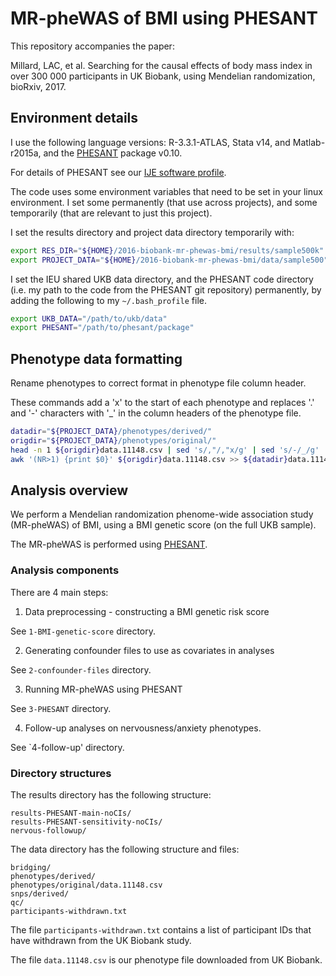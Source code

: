
# MR-pheWAS of BMI using PHESANT

This repository accompanies the paper:

Millard, LAC, et al. Searching for the causal effects of body mass index in over 300 000 participants in UK Biobank, using Mendelian randomization, bioRxiv, 2017.


## Environment details

I use the following language versions: R-3.3.1-ATLAS, Stata v14, and Matlab-r2015a, and the [PHESANT](https://github.com/MRCIEU/PHESANT) package v0.10.

For details of PHESANT see our [IJE software profile](https://academic.oup.com/ije/advance-article/doi/10.1093/ije/dyx204/4347232).

The code uses some environment variables that need to be set in your linux environment. 
I set some permanently (that use across projects), and some temporarily (that are relevant to just this project).

I set the results directory and project data directory temporarily with:
```bash
export RES_DIR="${HOME}/2016-biobank-mr-phewas-bmi/results/sample500k"
export PROJECT_DATA="${HOME}/2016-biobank-mr-phewas-bmi/data/sample500"
```

I set the IEU shared UKB data directory, and the PHESANT code directory (i.e. my path to the code from the PHESANT git repository) permanently, by adding the following to my `~/.bash_profile` file.

```bash
export UKB_DATA="/path/to/ukb/data"
export PHESANT="/path/to/phesant/package"
```


## Phenotype data formatting

Rename phenotypes to correct format in phenotype file column header.

These commands add a 'x' to the start of each phenotype and replaces '.' and '-' characters with '_' in the column headers of the phenotype file.

```bash
datadir="${PROJECT_DATA}/phenotypes/derived/"
origdir="${PROJECT_DATA}/phenotypes/original/"
head -n 1 ${origdir}data.11148.csv | sed 's/,"/,"x/g' | sed 's/-/_/g' | sed 's/\./_/g' > ${datadir}data.11148-phesant_header.csv
awk '(NR>1) {print $0}' ${origdir}data.11148.csv >> ${datadir}data.11148-phesant_header.csv
```



## Analysis overview

We perform a Mendelian randomization phenome-wide association study (MR-pheWAS) of BMI, using a BMI genetic score (on the full UKB sample).

The MR-pheWAS is performed using [PHESANT](https://github.com/MRCIEU/PHESANT).


### Analysis components

There are 4 main steps:

1. Data preprocessing - constructing a BMI genetic risk score

See `1-BMI-genetic-score` directory.

2. Generating confounder files to use as covariates in analyses

See `2-confounder-files` directory.

3. Running MR-pheWAS using PHESANT

See `3-PHESANT` directory.

4. Follow-up analyses on nervousness/anxiety phenotypes.

See `4-follow-up' directory.


### Directory structures

The results directory has the following structure:

```
results-PHESANT-main-noCIs/
results-PHESANT-sensitivity-noCIs/
nervous-followup/
```

The data directory has the following structure and files:

```
bridging/
phenotypes/derived/
phenotypes/original/data.11148.csv
snps/derived/
qc/
participants-withdrawn.txt
```

The file `participants-withdrawn.txt` contains a list of participant IDs that have withdrawn from the UK Biobank study.

The file `data.11148.csv` is our phenotype file downloaded from UK Biobank.
